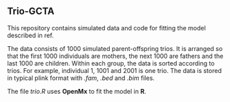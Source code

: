 ## Trio-GCTA

This repository contains simulated data and code for fitting the model described in ref.

The data consists of 1000 simulated parent-offspring trios.
It is arranged so that the first 1000 individuals are mothers, the next 1000 are fathers and the last 1000 are children.
Within each group, the data is sorted according to trios.
For example, individual 1, 1001 and 2001 is one trio.
The data is stored in typical plink format with *.fam*, *.bed* and *.bim* files.

The file *trio.R* uses **OpenMx** to fit the model in **R**.